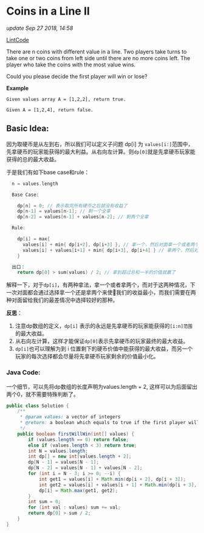 # Coins in a Line II

_update Sep 27 2018, 14:58_

[LintCode](https://www.lintcode.com/problem/coins-in-a-line-ii/description)

There are n coins with different value in a line. Two players take turns to take one or two coins from left side until there are no more coins left. The player who take the coins with the most value wins.

Could you please decide the first player will win or lose?

**Example**

```text
Given values array A = [1,2,2], return true.

Given A = [1,2,4], return false.
```

## Basic Idea:

因为取硬币是从左到右，所以我们可以定义子问题 dp\[i\] 为 `values[i:]`范围中，先拿硬币的玩家能获得的最大利益。从右向左计算。则`dp[0]`就是先拿硬币玩家能获得的总的最大收益。

于是我们有如下base case和rule：

```c
  n = values.length

  Base Case:

    dp[n] = 0; // 表示取完所有硬币之后就没有收益了
    dp[n-1] = values[n-1]; // 剩一个全拿
    dp[n-2] = values[n-1] + values[n-2]; // 剩两个全拿

  Rule:

    dp[i] = max{
      values[i] + min{ dp[i+2], dp[i+3] }, // 拿一个，然后对面拿一个或者两个
      values[i] + values[i+1] + min{ dp[i+3], dp[i+4] } // 拿两个，然后对面拿一个或者两个
    }

  出口：
    return dp[0] > sum(values) / 2; // 拿到超过总和一半的价值就赢了
```

解释一下，对于`dp[i]`，有两种拿法，拿一个或者拿两个，而对于这两种情况，下一次对面都会通过选择拿一个还是拿两个来使我们的收益最小，而我们需要在两种对面留给我们的最差情况中选择较好的那种。

**反思**：

1. 注意dp数组的定义，`dp[i]` 表示的永远是先拿硬币的玩家能获得的`[i:n]范围`的最大收益。
2. 从右向左计算，这样才能保证`dp[0]`表示先拿硬币的玩家最终的最大收益。
3. `dp[i]`也可以理解为到 i 位置剩下的硬币价值中能获得的最大收益，而另一个玩家的每次选择都会尽量将先拿硬币玩家剩余的价值最小化。

### Java Code:

一个细节，可以先将dp数组的长度声明为values.length + 2, 这样可以为后面留出两个0，就不需要特殊判断了。

```java
public class Solution {
    /**
     * @param values: a vector of integers
     * @return: a boolean which equals to true if the first player will win
     */
    public boolean firstWillWin(int[] values) {
        if (values.length == 0) return false;
        else if (values.length < 3) return true;
        int N = values.length;
        int dp[] = new int[values.length + 2];
        dp[N - 1] = values[N - 1];
        dp[N - 2] = values[N - 1] + values[N - 2];
        for (int i = N - 3; i >= 0; --i) {
            int get1 = values[i] + Math.min(dp[i + 2], dp[i + 3]);
            int get2 = values[i] + values[i + 1] + Math.min(dp[i + 3], dp[i + 4]);
            dp[i] = Math.max(get1, get2);
        }
        int sum = 0;
        for (int val : values) sum += val;
        return dp[0] > sum / 2;
    }
}
```

